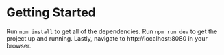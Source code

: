 # Getting Started

Run `npm install` to get all of the dependencies. 
Run `npm run dev` to get the project up and running.
Lastly, navigate to http://localhost:8080 in your browser.